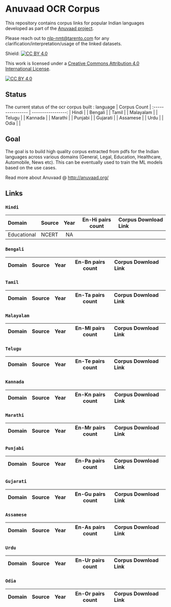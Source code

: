 # Anuvaad OCR Corpus
This repository contains corpus links for popular Indian languages developed as part of the [Anuvaad project](http://anuvaad.org).
>
Please reach out to nlp-nmt@tarento.com for any clarification/interpretation/usage of the linked datasets.


Shield: [![CC BY 4.0][cc-by-shield]][cc-by]

This work is licensed under a
[Creative Commons Attribution 4.0 International License][cc-by].

[![CC BY 4.0][cc-by-image]][cc-by]

[cc-by]: http://creativecommons.org/licenses/by/4.0/
[cc-by-image]: https://i.creativecommons.org/l/by/4.0/88x31.png
[cc-by-shield]: https://img.shields.io/badge/License-CC%20BY%204.0-lightgrey.svg

## Status
The current status of the ocr corpus built :
language | Corpus Count  |
:---------------- | -----------------: |
Hindi     | | 
Bengali   | |
Tamil     | |
Malayalam | |
Telugu    | |
Kannada   | |
Marathi   | |
Punjabi   | |
Gujarati  | |
Assamese  | |
Urdu      | |
Odia      | |



## Goal
The goal is to build high quality corpus extracted from pdfs for the Indian languages across various domains (General, Legal, Education, Healthcare, Automobile, News etc).
This can be eventually used to train the ML models based on the use cases.
>
Read more about Anuvaad @ http://anuvaad.org/
>
[//]: # "Comment The code for building the below mentioned datasets are available under https://github.com/project-anuvaad/anuvaad-corpus-tools"
>
>
## Links
###  `Hindi`

Domain | Source | Year  | En-Hi pairs count | Corpus Download Link |
:--- |:--- | :---: | :---: | :--- |
Educational |NCERT | NA  | | |


### `Bengali`

Domain | Source | Year  | En-Bn pairs count | Corpus Download Link |
:--- |:--- | :---: | :---: | :--- |


### `Tamil`

Domain | Source | Year  | En-Ta pairs count | Corpus Download Link |
:--- |:--- | :---: | :---: | :--- |


### `Malayalam`

Domain | Source | Year  | En-Ml pairs count | Corpus Download Link |
:--- |:--- | :---: | :---: | :--- |


### `Telugu`

Domain | Source | Year  | En-Te pairs count | Corpus Download Link |
:--- |:--- | :---: | :---: | :--- |


### `Kannada`

Domain | Source | Year  | En-Kn pairs count | Corpus Download Link |
:--- |:--- | :---: | :---: | :--- |


### `Marathi`

Domain | Source | Year  | En-Mr pairs count | Corpus Download Link |
:--- |:--- | :---: | :---: | :--- |


### `Punjabi`

Domain | Source | Year  | En-Pa pairs count | Corpus Download Link |
:--- |:--- | :---: | :---: | :--- |


### `Gujarati`

Domain | Source | Year  | En-Gu pairs count | Corpus Download Link |
:--- |:--- | :---: | :---: | :--- |


### `Assamese`

Domain | Source | Year  | En-As pairs count | Corpus Download Link |
:--- |:--- | :---: | :---: | :--- |


### `Urdu`

Domain | Source | Year  | En-Ur pairs count | Corpus Download Link |
:--- |:--- | :---: | :---: | :--- |


### `Odia`

Domain | Source | Year  | En-Or pairs count | Corpus Download Link |
:--- |:--- | :---: | :---: | :--- |
